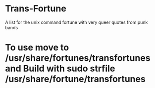 # Trans-Fortune
A list for the unix command fortune with very queer quotes from punk bands 
# To use move to /usr/share/fortunes/transfortunes and Build with sudo strfile /usr/share/fortune/transfortunes
